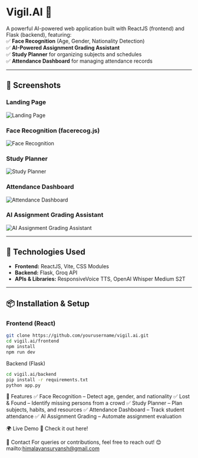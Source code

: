 # Vigil.AI 🚀  
A powerful AI-powered web application built with ReactJS (frontend) and Flask (backend), featuring:  
✅ **Face Recognition** (Age, Gender, Nationality Detection)  
✅ **AI-Powered Assignment Grading Assistant**  
✅ **Study Planner** for organizing subjects and schedules  
✅ **Attendance Dashboard** for managing attendance records  

---

## **📸 Screenshots**

### **Landing Page**
![Landing Page](screenshots/landing_page.png)

### **Face Recognition (facerecog.js)**
![Face Recognition](screenshots/face_recognition.png)

### **Study Planner**
![Study Planner](screenshots/study_planner.png)

### **Attendance Dashboard**
![Attendance Dashboard](screenshots/attendance_dashboard.png)

### **AI Assignment Grading Assistant**
![AI Assignment Grading Assistant](screenshots/assignment_grader.png)

---

## **🔧 Technologies Used**
- **Frontend:** ReactJS, Vite, CSS Modules  
- **Backend:** Flask, Groq API  
- **APIs & Libraries:** ResponsiveVoice TTS, OpenAI Whisper Medium S2T  

---

## **📦 Installation & Setup**
### **Frontend (React)**
```sh
git clone https://github.com/yourusername/vigil.ai.git
cd vigil.ai/frontend
npm install
npm run dev
```
Backend (Flask)
```sh
cd vigil.ai/backend
pip install -r requirements.txt
python app.py
```

📄 Features
✅ Face Recognition – Detect age, gender, and nationality
✅ Lost & Found – Identify missing persons from a crowd
✅ Study Planner – Plan subjects, habits, and resources
✅ Attendance Dashboard – Track student attendance
✅ AI Assignment Grading – Automate assignment evaluation

🌍 Live Demo
🔗 Check it out here!

📩 Contact
For queries or contributions, feel free to reach out! 😊
mailto:himalayansuryansh@gmail.com
